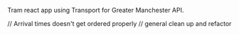Tram react app using Transport for Greater Manchester API.

// Arrival times doesn't get ordered properly
// general clean up and refactor 